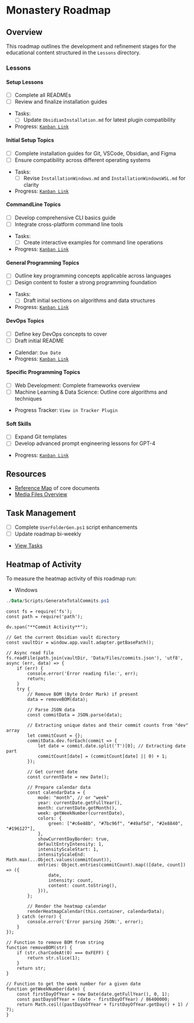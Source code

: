 # Monastery Roadmap

## Overview
This roadmap outlines the development and refinement stages for the educational content structured in the `Lessons` directory.

### Lessons

#### Setup Lessons
- [ ] Complete all READMEs
- [ ] Review and finalize installation guides
- Tasks:
    - [ ] Update `ObsidianInstallation.md` for latest plugin compatibility
- Progress: [`Kanban Link`](/Kanban/Lessons/0_Setup.md)

#### Initial Setup Topics
- [ ] Complete installation guides for Git, VSCode, Obsidian, and Figma
- [ ] Ensure compatibility across different operating systems
- Tasks:
    - [ ] Revise `InstallationWindows.md` and `InstallationWindowsWSL.md` for clarity
- Progress: [`Kanban Link`](/Kanban/Lessons/1_InitialSetupKanban.md)

#### CommandLine Topics
- [ ] Develop comprehensive CLI basics guide
- [ ] Integrate cross-platform command line tools
- Tasks:
    - [ ] Create interactive examples for command line operations
- Progress: [`Kanban Link`](/Kanban/Lessons/3_CommandLineKanban.md)

#### General Programming Topics
- [ ] Outline key programming concepts applicable across languages
- [ ] Design content to foster a strong programming foundation
- Tasks:
    - [ ] Draft initial sections on algorithms and data structures
- Progress: [`Kanban Link`](/Kanban/Lessons/4_GeneralProgrammingKanban.md)

#### DevOps Topics
- [ ] Define key DevOps concepts to cover
- [ ] Draft initial README
- Calendar: `Due Date`
- Progress: [`Kanban Link`](/Kanban/Lessons/2_DevOpsKanban.md)

#### Specific Programming Topics
- [ ] Web Development: Complete frameworks overview
- [ ] Machine Learning & Data Science: Outline core algorithms and techniques
- Progress Tracker: `View in Tracker Plugin`

#### Soft Skills
- [ ] Expand Git templates
- [ ] Develop advanced prompt engineering lessons for GPT-4
- Progress: [`Kanban Link`](/Kanban/Lessons/6_SoftSkillsKanban.md)

## Resources
- [Reference Map](obsidian://open?vault=main&file=README.md) of core documents
- [Media Files Overview](obsidian://open?vault=main&file=Media%2FImages%2FLogos%2Fcc-nc-sa-logo.png)

## Task Management
- [ ] Complete `UserFolderGen.ps1` script enhancements
- [ ] Update roadmap bi-weekly
- [View Tasks](obsidian://tasks)

## Heatmap of Activity
To measure the heatmap activity of this roadmap run: 
- Windows
```powershell
./Data/Scripts/GenerateTotalCommits.ps1
```

```dataviewjs
const fs = require('fs');
const path = require('path');

dv.span("**Commit Activity**");

// Get the current Obsidian vault directory
const vaultDir = window.app.vault.adapter.getBasePath();

// Async read file
fs.readFile(path.join(vaultDir, 'Data/Files/commits.json'), 'utf8', async (err, data) => {
    if (err) {
        console.error('Error reading file:', err);
        return;
    }
    try {
        // Remove BOM (Byte Order Mark) if present
        data = removeBOM(data);

        // Parse JSON data
        const commitData = JSON.parse(data);

        // Extracting unique dates and their commit counts from "dev" array
        let commitCount = {};
        commitData.dev.forEach(commit => {
            let date = commit.date.split('T')[0]; // Extracting date part
            commitCount[date] = (commitCount[date] || 0) + 1;
        });

        // Get current date
        const currentDate = new Date();

        // Prepare calendar data
        const calendarData = {
            mode: "month", // or "week"
            year: currentDate.getFullYear(),
            month: currentDate.getMonth(),
            week: getWeekNumber(currentDate),
            colors: {
                green: ["#c6e48b", "#7bc96f", "#49af5d", "#2e8840", "#196127"],
            },
            showCurrentDayBorder: true,
            defaultEntryIntensity: 1,
            intensityScaleStart: 1,
            intensityScaleEnd: Math.max(...Object.values(commitCount)),
            entries: Object.entries(commitCount).map(([date, count]) => ({
                date,
                intensity: count,
                content: count.toString(),
            })),
        };

        // Render the heatmap calendar
        renderHeatmapCalendar(this.container, calendarData);
    } catch (error) {
        console.error('Error parsing JSON:', error);
    }
});

// Function to remove BOM from string
function removeBOM(str) {
    if (str.charCodeAt(0) === 0xFEFF) {
        return str.slice(1);
    }
    return str;
}

// Function to get the week number for a given date
function getWeekNumber(date) {
    const firstDayOfYear = new Date(date.getFullYear(), 0, 1);
    const pastDaysOfYear = (date - firstDayOfYear) / 86400000;
    return Math.ceil((pastDaysOfYear + firstDayOfYear.getDay() + 1) / 7);
}
```
































